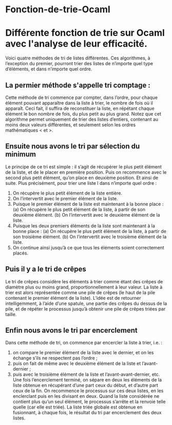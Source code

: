 # Fonction-de-trie-Ocaml
# Différente fonction de trie sur Ocaml avec l'analyse de leur efficacité.

  Voici quatre méthodes de tri de listes différentes. Ces algorithmes, à l’exception du premier, pourront trier des listes de n’importe quel type d’éléments, et dans n’importe quel ordre.

## **La permier méthode s'appelle tri comptage :**
  Cette méthode de tri commence par compter, dans l’ordre, pour chaque élément pouvant apparaître dans la liste à trier, le nombre de fois où il apparaît. Ceci fait, il suffira de reconstituer la liste, en répétant chaque élément le bon nombre de fois, du plus petit au plus grand. Notez que cet algorithme permet uniquement de trier des listes d’entiers, contenant au moins deux valeurs différentes, et seulement selon les ordres mathématiques < et >.
  
## **Ensuite nous avons le tri par sélection du minimum**
Le principe de ce tri est simple : il s’agit de récupérer le plus petit élément de la liste, et de le placer en première position. Puis on recommence avec le second plus petit élément, qu’on place en deuxième position. Et ainsi de suite.
Plus précisément, pour trier une liste l dans n’importe quel ordre :
1. On récupère le plus petit élément de la liste entière.
2. On l’intervertit avec le premier élément de la liste.
3. Puisque le premier élément de la liste est maintenant à la bonne place :
  (a) On récupère le plus petit élément de la liste, à partir de son deuxième élément.
  (b) On l’intervertit avec le deuxième élément de la liste.
4. Puisque les deux premiers éléments de la liste sont maintenant à la bonne place :
  (a) On récupère le plus petit élément de la liste, à partir de son troisième élément.
  (b) On l’intervertit avec le troisième élément de la liste.
5. On continue ainsi jusqu’à ce que tous les éléments soient correctement placés.

## **Puis il y a le tri de crêpes**
Le tri de crêpes considère les éléments à trier comme étant des crêpes de diamètre plus ou moins grand, proportionnellement à leur valeur. La liste à trier est alors représentée comme une pile de crêpes (le haut de la pile contenant le premier élément de la liste). L’idée est de retourner intelligemment, à l’aide d’une spatule, une partie des crêpes du dessus de la pile, et de répéter le processus jusqu’à obtenir une pile de crêpes triées par taille.

## **Enfin nous avons le tri par encerclement**
Dans cette méthode de tri, on commence par encercler la liste à trier, i.e. :
1. on compare le premier élément de la liste avec le dernier, et on les échange s’ils ne respectent pas l’ordre ;
2. puis on fait de même avec le deuxième élément de la liste et l’avant-dernier ;
3. puis avec le troisième élément de la liste et l’avant-avant-dernier, etc.
Une fois l’encerclement terminé, on sépare en deux les éléments de la liste obtenue en récupérant d’une part ceux du début, et d’autre part ceux de la fin. On recommence le processus sur ces deux listes, en les enclerclant puis en les divisant en deux.
Quand la liste considérée ne contient plus qu’un seul élément, le processus s’arrête et la renvoie telle quelle (car elle est triée).
La liste triée globale est obtenue en fusionnant, à chaque fois, le résultat du tri par encerclement des deux listes.
